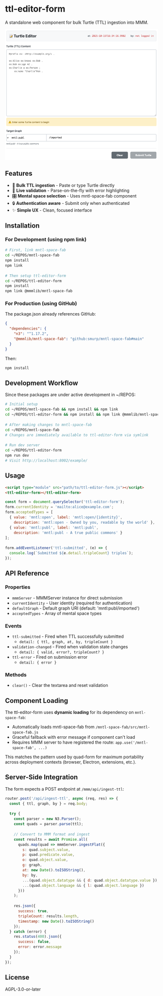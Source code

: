 # ttl-editor-form

A standalone web component for bulk Turtle (TTL) ingestion into MMM.

![TTL Editor Form Example](img/example1.png)

## Features

- 🎯 **Bulk TTL ingestion** - Paste or type Turtle directly
- 📝 **Live validation** - Parse-on-the-fly with error highlighting
- 🎛️ **Mental space selection** - Uses mntl-space-fab component
- 🔒 **Authentication aware** - Submit only when authenticated
- ✨ **Simple UX** - Clean, focused interface

## Installation

### For Development (using npm link)

```bash
# First, link mntl-space-fab
cd ~/REPOS/mntl-space-fab
npm install
npm link

# Then setup ttl-editor-form
cd ~/REPOS/ttl-editor-form
npm install
npm link @mmmlib/mntl-space-fab
```

### For Production (using GitHub)

The package.json already references GitHub:

```json
{
  "dependencies": {
    "n3": "^1.17.2",
    "@mmmlib/mntl-space-fab": "github:smurp/mntl-space-fab#main"
  }
}
```

Then:

```bash
npm install
```

## Development Workflow

Since these packages are under active development in ~/REPOS:

```bash
# Initial setup
cd ~/REPOS/mntl-space-fab && npm install && npm link
cd ~/REPOS/ttl-editor-form && npm install && npm link @mmmlib/mntl-space-fab

# After making changes to mntl-space-fab
cd ~/REPOS/mntl-space-fab
# Changes are immediately available to ttl-editor-form via symlink

# Run dev server
cd ~/REPOS/ttl-editor-form
npm run dev
# Visit http://localhost:8002/example/
```

## Usage

```html
<script type="module" src="path/to/ttl-editor-form.js"></script>
<ttl-editor-form></ttl-editor-form>
```

```javascript
const form = document.querySelector('ttl-editor-form');
form.currentIdentity = 'mailto:alice@example.com';
form.acceptedTypes = [
  { value: 'mntl:open', label: 'mntl:open/{identity}',
    description: 'mntl:open - Owned by you, readable by the world' },
  { value: 'mntl:publ', label: 'mntl:publ',
    description: 'mntl:publ - A true public commons' }
];

form.addEventListener('ttl-submitted', (e) => {
  console.log(`Submitted ${e.detail.tripleCount} triples`);
});
```

## API Reference

### Properties

- `mmmServer` - MMMServer instance for direct submission
- `currentIdentity` - User identity (required for authentication)
- `defaultGraph` - Default graph URI (default: 'mntl:publ/imported')
- `acceptedTypes` - Array of mental space types

### Events

- `ttl-submitted` - Fired when TTL successfully submitted
  - `detail: { ttl, graph, at, by, tripleCount }`
- `validation-changed` - Fired when validation state changes
  - `detail: { valid, error?, tripleCount? }`
- `ttl-error` - Fired on submission error
  - `detail: { error }`

### Methods

- `clear()` - Clear the textarea and reset validation

## Component Loading

The ttl-editor-form uses **dynamic loading** for its dependency on `mntl-space-fab`:

- Automatically loads mntl-space-fab from `/mntl-space-fab/src/mntl-space-fab.js`
- Graceful fallback with error message if component can't load
- Requires MMM server to have registered the route: `app.use('/mntl-space-fab', ...)`

This matches the pattern used by quad-form for maximum portability across deployment contexts (browser, Electron, extensions, etc.).

## Server-Side Integration

The form expects a POST endpoint at `/mmm/api/ingest-ttl`:

```javascript
router.post('/api/ingest-ttl', async (req, res) => {
  const { ttl, graph, by } = req.body;
  
  try {
    const parser = new N3.Parser();
    const quads = parser.parse(ttl);
    
    // Convert to MMM format and ingest
    const results = await Promise.all(
      quads.map(quad => mmmServer.ingestFlat({
        s: quad.subject.value,
        p: quad.predicate.value,
        o: quad.object.value,
        g: graph,
        at: new Date().toISOString(),
        by: by,
        ...(quad.object.datatype && { d: quad.object.datatype.value }),
        ...(quad.object.language && { l: quad.object.language })
      }))
    );
    
    res.json({
      success: true,
      tripleCount: results.length,
      timestamp: new Date().toISOString()
    });
  } catch (error) {
    res.status(400).json({
      success: false,
      error: error.message
    });
  }
});
```

## License

AGPL-3.0-or-later
